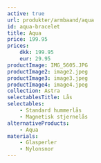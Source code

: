```yaml
---
active: true
url: produkter/armbaand/aqua
id: aqua-bracelet
title: Aqua
price: 199.95
prices:
    dkk: 199.95
    eur: 29.95
productImage: IMG_5605.JPG
productImage2: image2.jpeg
productImage3: image3.jpeg
productImage4: image4.jpeg
collection: Astra
selectablesTitle: Lås
selectables:
    - Standard hummerlås
    - Magnetisk stjernelås
alternativeProducts:
    - Aqua
materials:
    - Glasperler
    - Nylonsnor
---
```


